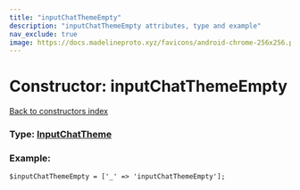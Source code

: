 ```yaml
---
title: "inputChatThemeEmpty"
description: "inputChatThemeEmpty attributes, type and example"
nav_exclude: true
image: https://docs.madelineproto.xyz/favicons/android-chrome-256x256.png
---
```

# Constructor: inputChatThemeEmpty  
[Back to constructors index](/API_docs/constructors/index.html)






### Type: [InputChatTheme](/API_docs/types/InputChatTheme.html)


### Example:

```
$inputChatThemeEmpty = ['_' => 'inputChatThemeEmpty'];
```  
